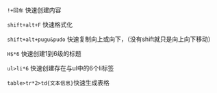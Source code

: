 `!+回车`  快速创建内容

`shift+alt+F` 快速格式化

`shift+alt+pugu&pudo` 快速复制向上或向下，（没有shift就只是向上向下移动）

`H$*6` 快速创建1到6级的标题

`ul>li*6` 快速创建存在与ul中的6个li标签

`table>tr*2>td{文本信息}`快速生成表格




